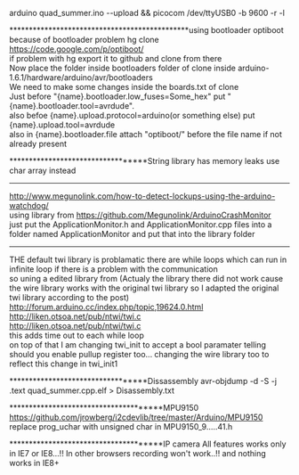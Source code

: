 arduino quad_summer.ino --upload && picocom /dev/ttyUSB0 -b 9600 -r -l

**********************************************using bootloader optiboot because of bootloader problem
hg clone https://code.google.com/p/optiboot/ <br/>
if problem with hg export it to github and clone from there <br/>
Now place the folder inside bootloaders folder of clone inside arduino-1.6.1/hardware/arduino/avr/bootloaders <br/>
We need to make some changes inside the boards.txt of clone <br/>
Just before "{name}.bootloader.low_fuses=Some_hex" put "{name}.bootloader.tool=avrdude". <br/>
also befoe {name}.upload.protocol=arduino(or something else) put {name}.upload.tool=avrdude <br/>
also in {name}.bootloader.file attach "optiboot/" before the file name if not already present <br/>

**********************************String library has memory leaks
use char array instead <br/>

*****************************
http://www.megunolink.com/how-to-detect-lockups-using-the-arduino-watchdog/ <br/>
using library from https://github.com/Megunolink/ArduinoCrashMonitor <br/>
just put the ApplicationMonitor.h and ApplicationMonitor.cpp files into a folder named ApplicationMonitor
and put that into the library folder <br/>


***********************************
THE default twi library is problamatic there are while loops which can run in infinite loop
if there is a problem with the communication <br/>
so uning a edited library from (Actualy the library there did not work cause the wire library works with the original twi library so I adapted the original twi library according to the post) <br/>
http://forum.arduino.cc/index.php/topic,19624.0.html <br/>
http://liken.otsoa.net/pub/ntwi/twi.c <br/>
http://liken.otsoa.net/pub/ntwi/twi.c <br/>
this adds time out to each while loop <br/>
on top of that I am changing twi_init to accept a bool paramater telling should you
enable pullup register too... changing the wire library too to reflect this change in twi_init1 <br/>

**********************************Dissassembly
avr-objdump -d -S -j .text quad_summer.cpp.elf > Disassembly.txt <br/>


**************************************MPU9150
https://github.com/jrowberg/i2cdevlib/tree/master/Arduino/MPU9150 <br/>
replace prog_uchar with unsigned char in MPU9150_9.....41.h <br/>

**************************************IP camera
All features works only in IE7 or IE8...!! In other browsers recording won't work..!!
and nothing works in IE8+ <br/>
